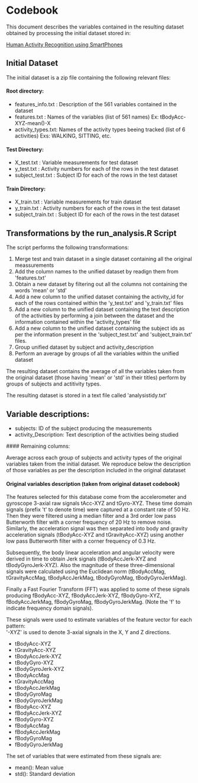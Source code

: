 # Codebook 

This document describes the variables contained in the resulting dataset obtained by processing the initial dataset stored in:

[Human Activity Recognition using SmartPhones](https://d396qusza40orc.cloudfront.net/getdata%2Fprojectfiles%2FUCI%20HAR%20Dataset.zip "https://d396qusza40orc.cloudfront.net/getdata%2Fprojectfiles%2FUCI%20HAR%20Dataset.zip")

## Initial Dataset

The initial dataset is a zip file containing the following relevant files:

#### Root directory:

* features_info.txt : Description of the 561 variables contained in the dataset
* features.txt      : Names of the variables (list of 561 names) Ex: tBodyAcc-XYZ-mean()-X
* activity_types.txt: Names of the activity types beeing tracked (list of 6 activities) Exs: WALKING, SITTING, etc.

#### Test Directory:

* X_test.txt        : Variable measurements for test dataset
* y_test.txt	  : Activity numbers for each of the rows in the test dataset
* subject_test.txt  : Subject ID for each of the rows in the test dataset


#### Train Directory:

* X_train.txt        : Variable measurements for train dataset
* y_train.txt        : Activity numbers for each of the rows in the test dataset
* subject_train.txt  : Subject ID for each of the rows in the test dataset


## Transformations by the run_analysis.R Script

The script performs the following transformations:

1. Merge test and train dataset in a single dataset containing all the original meassurements
2. Add the column names to the unified dataset by readign them from 'features.txt'
3. Obtain a new dataset by filtering out all the columns not containing the words 'mean' or 'std'
4. Add a new column to the unified dataset containing the activity_id for each of the rows contained within the 'y_test.txt' and 'y_train.txt' files
5. Add a new column to the unified dataset containing the text description of the activities by performing a join between the dataset and the information contained within the 'activity_types' file
6. Add a new column to the unified dataset containing the subject ids as per the information present in the 'subject_test.txt' and 'subject_train.txt' files.
7. Group unified dataset by subject and activity_description
8. Perform an average by groups of all the variables within the unified dataset

The resulting dataset contains the average of all the variables taken from the original dataset (those having 'mean' or 'std' in their titles) perform by groups of subjects and actitivity types.

The resulting dataset is stored in a text file called 'analysistidy.txt'
 
## Variable descriptions:

* subjects: ID of the subject producing the measurements
* activity_Description: Text description of the activities being studied

#### Remaining columns: 

Average across each group of subjects and activity types of the original variables taken from the initial dataset. We reproduce below the description of those variables as per the description included in the original datataset

#### Original variables description (taken from original dataset codebook)

The features selected for this database come from the accelerometer and gyroscope 3-axial raw signals tAcc-XYZ and tGyro-XYZ. These time domain signals (prefix 't' to denote time) were captured at a constant rate of 50 Hz. Then they were filtered using a median filter and a 3rd order low pass Butterworth filter with a corner frequency of 20 Hz to remove noise. Similarly, the acceleration signal was then separated into body and gravity acceleration signals (tBodyAcc-XYZ and tGravityAcc-XYZ) using another low pass Butterworth filter with a corner frequency of 0.3 Hz. 

Subsequently, the body linear acceleration and angular velocity were derived in time to obtain Jerk signals (tBodyAccJerk-XYZ and tBodyGyroJerk-XYZ). Also the magnitude of these three-dimensional signals were calculated using the Euclidean norm (tBodyAccMag, tGravityAccMag, tBodyAccJerkMag, tBodyGyroMag, tBodyGyroJerkMag). 

Finally a Fast Fourier Transform (FFT) was applied to some of these signals producing fBodyAcc-XYZ, fBodyAccJerk-XYZ, fBodyGyro-XYZ, fBodyAccJerkMag, fBodyGyroMag, fBodyGyroJerkMag. (Note the 'f' to indicate frequency domain signals). 

These signals were used to estimate variables of the feature vector for each pattern:  
'-XYZ' is used to denote 3-axial signals in the X, Y and Z directions.

* tBodyAcc-XYZ
* tGravityAcc-XYZ
* tBodyAccJerk-XYZ
* tBodyGyro-XYZ
* tBodyGyroJerk-XYZ
* tBodyAccMag
* tGravityAccMag
* tBodyAccJerkMag
* tBodyGyroMag
* tBodyGyroJerkMag
* fBodyAcc-XYZ
* fBodyAccJerk-XYZ
* fBodyGyro-XYZ
* fBodyAccMag
* fBodyAccJerkMag
* fBodyGyroMag
* fBodyGyroJerkMag

The set of variables that were estimated from these signals are: 

* mean(): Mean value
* std(): Standard deviation


 
